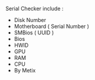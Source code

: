 Serial Checker 
include :

- Disk Number
- Motherboard ( Serial Number )
- SMBios ( UUID )
- Bios
- HWID
- GPU 
- RAM
- CPU
- By Metix
